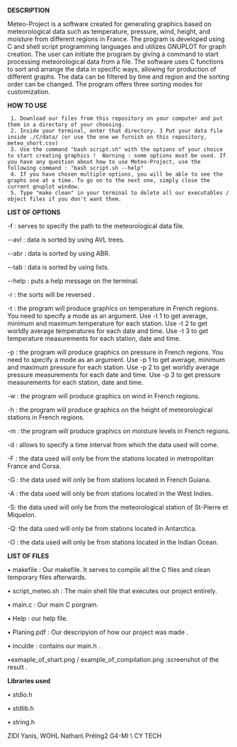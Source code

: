 **DESCRIPTION**

 Meteo-Project is a software created for generating graphics based on meteorological data such as temperature, pressure, wind, height, and moisture from different regions in France. The program is developed using C and shell script programming languages and utilizes GNUPLOT for graph creation. The user can initiate the program by giving a command to start processing meteorological data from a file. The software uses C functions to sort and arrange the data in specific ways, allowing for production of different graphs. The data can be filtered by time and region and the sorting order can be changed. The program offers three sorting modes for customization.



**HOW TO USE**


     1.	Download our files from this repository on your computer and put them in a directory of your choosing.
     2.	Inside your terminal, enter that directory. 3 Put your data file inside ./C/data/ (or use the one we furnish on this repository, meteo_short.csv)
     3.	Use the command "bash script.sh" with the options of your choice to start creating graphics !  Warning : some options must be used. If you have any question about how to use Meteo-Project, use the following command : "bash script.sh --help"
     4.	If you have chosen multiple options, you will be able to see the graphs one at a time. To go on to the next one, simply close the current gnuplot window.
     5.	Type "make clean" in your terminal to delete all our executables / object files if you don't want them.



**LIST OF OPTIONS**

  -f : serves to specify the path to the meteorological data file.

 --avl : data is sorted by using AVL trees. 
 
 --abr : data is sorted by using ABR.

 --tab : data is sorted by using lists.

--help : puts a help message on the terminal.

 -r : the sorts will be reversed .

-t : the program will produce graphics on temperature in French regions.
You need to specify a mode as an argument.
Use -t 1 to get average, minimum and maximum temperature for each station.
Use -t 2 to get worldly average temperatures for each date and time.
Use -t 3 to get temperature measurements for each station, date and time.


-p : the program will produce graphics on pressure in French regions.
You need to specify a mode as an argument. 
Use -p 1 to get average, minimum and maximum pressure for each station.
Use -p 2 to get worldly average pressure measurements for each date and time.
Use -p 3 to get pressure measurements for each station, date and time.

 -w : the program will produce graphics on wind in French regions. 

 -h : the program will produce graphics on the height of meteorological stations in French regions. 

-m : the program will produce graphics on moisture levels in French regions. 

-d : allows to specify a time interval from which the data used will come.  

-F : the data used will only be from the stations located in metropolitan France and Corsa.

-G : the data used will only be from stations located in French Guiana.

-A : the data used will only be from stations located in the West Indies.

-S: the data used will only be from the meteorological station of St-Pierre et Miquelon.

-Q: the data used will only be from stations located in Antarctica.

-O : the data used will only be from stations located in the Indian Ocean.


**LIST OF FILES**


•	makefile : Our makefile. It serves to compile all the C files and clean temporary files afterwards.

•	script_meteo.sh : The main shell file that executes our project entirely.

• main.c : Our main C porgram.

• Help : our help file.

• Planing.pdf : Our descripyion of how our project was made .

• inculde : contains our main.h .

•exmaple_of_shart.png / example_of_compilation.png :screenshot of the result .




**Libraries used** 

  • stdio.h 
  
  • stdlib.h 
  
  • string.h



ZIDI Yanis, WOHL Nathan\ PréIng2 G4-MI \ CY TECH
